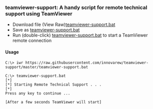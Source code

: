 
### teamviewer-support: A handy script for remote technical support using TeamViewer

- Download file (View Raw)[teamviewer-support.bat](https://raw.githubusercontent.com/innovarew/teamviewer-support/master/teamviewer-support.bat)
- Save as [teamviewer-support.bat](teamviewer-support.bat)
- Run (double-click) [teamviewer-support.bat](teamviewer-support.bat) to start a TeamViewer remote connection

#### Usage

~~~
C:\> iwr https://raw.githubusercontent.com/innovarew/teamviewer-support/master/teamviewer-support.bat

C:\> teamviewer-support.bat
[*]
[*] Starting Remote Technical Support . . .
[*]
Press any key to continue ...

[After a few seconds TeamViewer will start]
~~~

